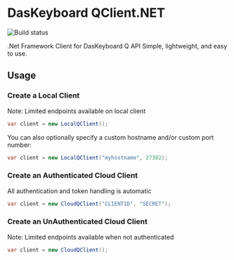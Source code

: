 # DasKeyboard QClient.NET
![Build status](https://img.shields.io/appveyor/ci/wedge206/daskeyboardqclient.svg)

.Net Framework Client for DasKeyboard Q API
Simple, lightweight, and easy to use.

## Usage
### Create a Local Client
Note: Limited endpoints available on local client
```c#
var client = new LocalQClient();
```

You can also optionally specify a custom hostname and/or custom port number:
```c#
var client = new LocalQClient("myhostname", 27302);
```

### Create an Authenticated Cloud Client
All authentication and token handling is automatic
```c#
var client = new CloudQClient("CLIENTID", "SECRET");
```

### Create an UnAuthenticated Cloud Client
Note: Limited endpoints available when not authenticated
```c#
var client = new CloudQClient();
```